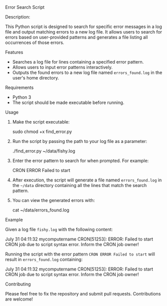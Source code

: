 Error Search Script

Description:

This Python script is designed to search for specific error messages in a log file and output matching errors to a new log file. It allows users to search for errors based on user-provided patterns and generates a file listing all occurrences of those errors.

Features

- Searches a log file for lines containing a specified error pattern.
- Allows users to input error patterns interactively.
- Outputs the found errors to a new log file named `errors_found.log` in the user's home directory.

Requirements

- Python 3
- The script should be made executable before running.

Usage

1. Make the script executable:

   sudo chmod +x find_error.py
   

2. Run the script by passing the path to your log file as a parameter:

   ./find_error.py ~/data/fishy.log
   

3. Enter the error pattern to search for when prompted. For example:

   CRON ERROR Failed to start

5. After execution, the script will generate a file named `errors_found.log` in the `~/data` directory containing all the lines that match the search pattern.

6. You can view the generated errors with:

   cat ~/data/errors_found.log
   
Example

Given a log file `fishy.log` with the following content:

July 31 04:11:32 mycomputername CRON[51253]: ERROR: Failed to start CRON job due to script syntax error. Inform the CRON job owner!

Running the script with the error pattern `CRON ERROR Failed to start` will result in `errors_found.log` containing:


July 31 04:11:32 mycomputername CRON[51253]: ERROR: Failed to start CRON job due to script syntax error. Inform the CRON job owner!

Contributing

Please feel free to fix the repository and submit pull requests. Contributions are welcome!

